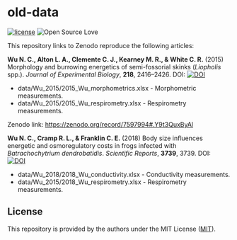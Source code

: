 # old-data
[![license](https://img.shields.io/badge/license-MIT%20+%20file%20LICENSE-lightgrey.svg)](https://choosealicense.com/)
![Open Source
Love](https://badges.frapsoft.com/os/v2/open-source.svg?v=103)

This repository links to Zenodo reproduce the following articles:

**Wu N. C., Alton L. A., Clemente C. J., Kearney M. R., & White C. R.** (2015) Morphology and burrowing energetics of semi-fossorial skinks (*Liopholis* spp.). *Journal of Experimental Biology*, **218**, 2416–2426. DOI: [![DOI](https://zenodo.org/badge/DOI/10.1242/jeb.113803.svg)](https://doi.org/10.1242/jeb.113803)

- data/Wu_2015/2015_Wu_morphometrics.xlsx - Morphometric measurements.
- data/Wu_2015/2015_Wu_respirometry.xlsx - Respirometry measurements.

Zenodo link: https://zenodo.org/record/7597994#.Y9t3QuxByAl

**Wu N. C., Cramp R. L., & Franklin C. E.** (2018) Body size influences energetic and osmoregulatory costs in frogs infected with *Batrachochytrium dendrobatidis*. *Scientific Reports*, **3739**, 3739. DOI: [![DOI](https://zenodo.org/badge/DOI/10.1038/s41598-018-22002-8.svg)](https://doi.org/10.1038/s41598-018-22002-8)

- data/Wu_2018/2018_Wu_conductivity.xlsx - Conductivity measurements.
- data/Wu_2015/2018_Wu_respirometry.xlsx - Respirometry measurements.


## License
This repository is provided by the authors under the MIT License ([MIT](http://opensource.org/licenses/MIT)).
